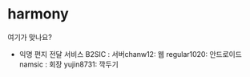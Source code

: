 # harmony
여기가 맞나요?

- 익명 편지 전달 서비스
B2SIC : 서버chanw12: 웹
regular1020: 안드로이드
namsic : 회장
yujin8731: 깍두기 
